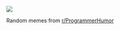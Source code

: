 ![](https://external-preview.redd.it/Nhqz8TIHVG9ja1KhZNVyDAVi6UMnikKSmv3ksWu1tFc.png?width=640&crop=smart&auto=webp&s=a5c298eea19b192d251a666396cd70d4acbf43a8)

 Random memes from [r/ProgrammerHumor](https://www.reddit.com/r/ProgrammerHumor/)
